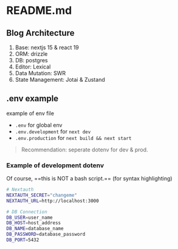 # README.md

## Blog Architecture

1. Base: nextjs 15 & react 19
2. ORM: drizzle
3. DB: postgres
4. Editor: Lexical
5. Data Mutation: SWR
6. State Management: Jotai & Zustand

## .env example

example of env file

- `.env` for global env
- `.env.development` for `next dev`
- `.env.production` for `next build && next start`

> Recommendation: seperate dotenv for dev & prod.

### Example of development dotenv

Of course, ==this is NOT a bash script.== (for syntax highlighting)

```bash
# Nextauth
NEXTAUTH_SECRET="changeme"
NEXTAUTH_URL=http://localhost:3000

# DB Connection
DB_USER=user_name
DB_HOST=host_address
DB_NAME=database_name
DB_PASSWORD=database_password
DB_PORT=5432
```

